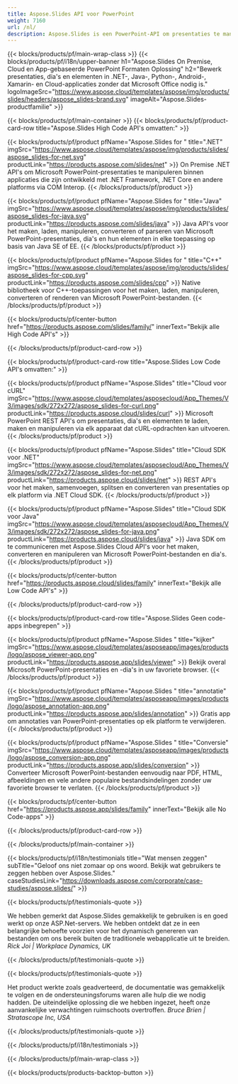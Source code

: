 ```yaml
---
title: Aspose.Slides API voor PowerPoint
weight: 7160
url: /nl/
description: Aspose.Slides is een PowerPoint-API om presentaties te manipuleren en de cloud biedt de cloud-API voor dia's.
---
```


{{< blocks/products/pf/main-wrap-class >}}
{{< blocks/products/pf/i18n/upper-banner h1="Aspose.Slides On Premise, Cloud en App-gebaseerde PowerPoint Formaten Oplossing" h2="Bewerk presentaties, dia's en elementen in .NET-, Java-, Python-, Android-, Xamarin- en Cloud-applicaties zonder dat Microsoft Office nodig is." logoImageSrc="https://www.aspose.cloud/templates/aspose/img/products/slides/headers/aspose_slides-brand.svg" imageAlt="Aspose.Slides-productfamilie" >}}

{{< blocks/products/pf/main-container >}}
{{< blocks/products/pf/product-card-row title="Aspose.Slides High Code API's omvatten:" >}}

{{< blocks/products/pf/product pfName="Aspose.Slides for " title=".NET" imgSrc="https://www.aspose.cloud/templates/aspose/img/products/slides/aspose_slides-for-net.svg" productLink="https://products.aspose.com/slides/net" >}}
On Premise .NET API's om Microsoft PowerPoint-presentaties te manipuleren binnen applicaties die zijn ontwikkeld met .NET Framework, .NET Core en andere platforms via COM Interop.
{{< /blocks/products/pf/product >}}

{{< blocks/products/pf/product pfName="Aspose.Slides for " title="Java" imgSrc="https://www.aspose.cloud/templates/aspose/img/products/slides/aspose_slides-for-java.svg" productLink="https://products.aspose.com/slides/java" >}}
Java API's voor het maken, laden, manipuleren, converteren of parseren van Microsoft PowerPoint-presentaties, dia's en hun elementen in elke toepassing op basis van Java SE of EE.
{{< /blocks/products/pf/product >}}

{{< blocks/products/pf/product pfName="Aspose.Slides for " title="C++" imgSrc="https://www.aspose.cloud/templates/aspose/img/products/slides/aspose_slides-for-cpp.svg" productLink="https://products.aspose.com/slides/cpp" >}}
Native bibliotheek voor C++-toepassingen voor het maken, laden, manipuleren, converteren of renderen van Microsoft PowerPoint-bestanden.
{{< /blocks/products/pf/product >}}

{{< blocks/products/pf/center-button href="https://products.aspose.com/slides/family/" innerText="Bekijk alle High Code API's" >}}

{{< /blocks/products/pf/product-card-row >}}

{{< blocks/products/pf/product-card-row title="Aspose.Slides Low Code API's omvatten:" >}}

{{< blocks/products/pf/product pfName="Aspose.Slides" title="Cloud voor cURL" imgSrc="https://www.aspose.cloud/templates/asposecloud/App_Themes/V3/images/sdk/272x272/aspose_slides-for-curl.png" productLink="https://products.aspose.cloud/slides/curl" >}}
Microsoft PowerPoint REST API's om presentaties, dia's en elementen te laden, maken en manipuleren via elk apparaat dat cURL-opdrachten kan uitvoeren.
{{< /blocks/products/pf/product >}}

{{< blocks/products/pf/product pfName="Aspose.Slides" title="Cloud SDK voor .NET" imgSrc="https://www.aspose.cloud/templates/asposecloud/App_Themes/V3/images/sdk/272x272/aspose_slides-for-net.png" productLink="https://products.aspose.cloud/slides/net" >}}
REST API's voor het maken, samenvoegen, splitsen en converteren van presentaties op elk platform via .NET Cloud SDK.
{{< /blocks/products/pf/product >}}

{{< blocks/products/pf/product pfName="Aspose.Slides" title="Cloud SDK voor Java" imgSrc="https://www.aspose.cloud/templates/asposecloud/App_Themes/V3/images/sdk/272x272/aspose_slides-for-java.png" productLink="https://products.aspose.cloud/slides/java" >}}
Java SDK om te communiceren met Aspose.Slides Cloud API's voor het maken, converteren en manipuleren van Microsoft PowerPoint-bestanden en dia's.
{{< /blocks/products/pf/product >}}

{{< blocks/products/pf/center-button href="https://products.aspose.cloud/slides/family" innerText="Bekijk alle Low Code API's" >}}

{{< /blocks/products/pf/product-card-row >}}

{{< blocks/products/pf/product-card-row title="Aspose.Slides Geen code-apps inbegrepen" >}}

{{< blocks/products/pf/product pfName="Aspose.Slides " title="kijker" imgSrc="https://www.aspose.cloud/templates/asposeapp/images/products/logo/aspose_viewer-app.png" productLink="https://products.aspose.app/slides/viewer" >}}
Bekijk overal Microsoft PowerPoint-presentaties en -dia's in uw favoriete browser.
{{< /blocks/products/pf/product >}}

{{< blocks/products/pf/product pfName="Aspose.Slides " title="annotatie" imgSrc="https://www.aspose.cloud/templates/asposeapp/images/products/logo/aspose_annotation-app.png" productLink="https://products.aspose.app/slides/annotation" >}}
Gratis app om annotaties van PowerPoint-presentaties op elk platform te verwijderen.
{{< /blocks/products/pf/product >}}

{{< blocks/products/pf/product pfName="Aspose.Slides " title="Conversie" imgSrc="https://www.aspose.cloud/templates/asposeapp/images/products/logo/aspose_conversion-app.png" productLink="https://products.aspose.app/slides/conversion" >}}
Converteer Microsoft PowerPoint-bestanden eenvoudig naar PDF, HTML, afbeeldingen en vele andere populaire bestandsindelingen zonder uw favoriete browser te verlaten.
{{< /blocks/products/pf/product >}}

{{< blocks/products/pf/center-button href="https://products.aspose.app/slides/family" innerText="Bekijk alle No Code-apps" >}}

{{< /blocks/products/pf/product-card-row >}}

{{< /blocks/products/pf/main-container >}}

{{< blocks/products/pf/i18n/testimonials title="Wat mensen zeggen" subTitle="Geloof ons niet zomaar op ons woord. Bekijk wat gebruikers te zeggen hebben over Aspose.Slides." caseStudiesLink="https://downloads.aspose.com/corporate/case-studies/aspose.slides/" >}}

{{< blocks/products/pf/testimonials-quote >}}
<p class="first">
We hebben gemerkt dat Aspose.Slides gemakkelijk te gebruiken is en goed werkt op onze ASP.Net-servers. We hebben ontdekt dat ze in een belangrijke behoefte voorzien voor het dynamisch genereren van bestanden om ons bereik buiten de traditionele webapplicatie uit te breiden.
 <em>
  Rick Joi | Workplace Dynamics, UK
 </em>
</p>

{{< /blocks/products/pf/testimonials-quote >}}

{{< blocks/products/pf/testimonials-quote >}}
<p class="second">
Het product werkte zoals geadverteerd, de documentatie was gemakkelijk te volgen en de ondersteuningsforums waren alle hulp die we nodig hadden. De uiteindelijke oplossing die we hebben ingezet, heeft onze aanvankelijke verwachtingen ruimschoots overtroffen.
 <em>
  Bruce Brien | Stratascope Inc, USA
 </em>
</p>

{{< /blocks/products/pf/testimonials-quote >}}

{{< /blocks/products/pf/i18n/testimonials >}}

{{< /blocks/products/pf/main-wrap-class >}}

{{< blocks/products/products-backtop-button >}}